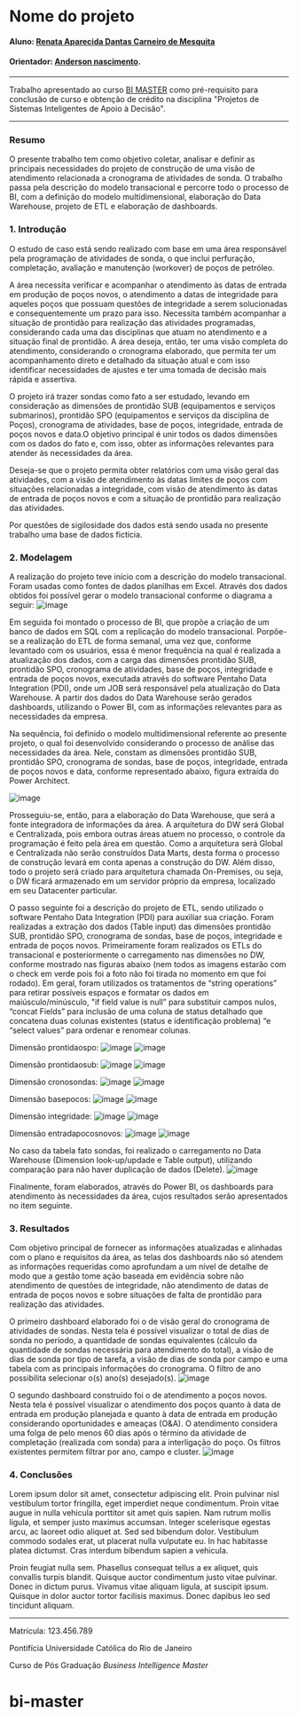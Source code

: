 <!-- antes de enviar a versão final, solicitamos que todos os comentários, colocados para orientação ao aluno, sejam removidos do arquivo -->
# Nome do projeto

#### Aluno: [Renata Aparecida Dantas Carneiro de Mesquita](https://github.com/link_do_github)
#### Orientador: [Anderson nascimento](https://github.com/link_do_github).

---

Trabalho apresentado ao curso [BI MASTER](https://ica.puc-rio.ai/bi-master) como pré-requisito para conclusão de curso e obtenção de crédito na disciplina "Projetos de Sistemas Inteligentes de Apoio à Decisão".

<!-- para os links a seguir, caso os arquivos estejam no mesmo repositório que este README, não há necessidade de incluir o link completo: basta incluir o nome do arquivo, com extensão, que o GitHub completa o link corretamente -->
---

### Resumo

<!-- trocar o texto abaixo pelo resumo do trabalho, em português -->

O presente trabalho tem como objetivo coletar, analisar e definir as principais necessidades do projeto de construção de uma visão de atendimento relacionada a cronograma de atividades de sonda. 
O trabalho passa pela descrição do modelo transacional e percorre todo o processo de BI, com a definição do modelo multidimensional, elaboração do Data Warehouse, projeto de ETL e elaboração de dashboards.

### 1. Introdução

O estudo de caso está sendo realizado com base em uma área responsável pela programação de atividades de sonda, o que inclui perfuração, completação, avaliação e manutenção (workover) de poços de petróleo.

A área necessita verificar e acompanhar o atendimento às datas de entrada em produção de poços novos, o atendimento a datas de integridade para aqueles poços que possuam questões de integridade a serem solucionadas e consequentemente um prazo para isso. Necessita também acompanhar a situação de prontidão para realização das atividades programadas, considerando cada uma das disciplinas que atuam no atendimento e a situação final de prontidão. A área deseja, então, ter uma visão completa do atendimento, considerando o cronograma elaborado, que permita ter um acompanhamento direto e detalhado da situação atual e com isso identificar necessidades de ajustes e ter uma tomada de decisão mais rápida e assertiva. 

O projeto irá trazer sondas como fato a ser estudado, levando em consideração as dimensões de prontidão SUB (equipamentos e serviços submarinos), prontidão SPO (equipamentos e serviços da disciplina de Poços), cronograma de atividades, base de poços, integridade, entrada de poços novos e data.O objetivo principal é unir todos os dados dimensões com os dados do fato e, com isso, obter as informações relevantes para atender às necessidades da área.

Deseja-se que o projeto permita obter relatórios com uma visão geral das atividades, com a visão de atendimento às datas limites de poços com situações relacionadas a integridade, com visão de atendimento às datas de entrada de poços novos e com a situação de prontidão para realização das atividades.

Por questões de sigilosidade dos dados está sendo usada no presente trabalho uma base de dados fictícia. 

### 2. Modelagem

A realização do projeto teve início com a descrição do modelo transacional. Foram usadas como fontes de dados planilhas em Excel.
Através dos dados obtidos foi possível gerar o modelo transacional conforme o diagrama a seguir:
![image](https://github.com/user-attachments/assets/f4d19418-e5b6-4b95-a1cc-43600cb7f9ae)

Em seguida foi montado o processo de BI, que propõe a criação de um banco de dados em SQL com a replicação do modelo transacional.
Porpõe-se a realização do ETL de forma semanal, uma vez que, conforme levantado com os usuários, essa é menor frequência na qual é realizada a atualização dos dados, com a carga das dimensões prontidão SUB, prontidão SPO, cronograma de atividades, base de poços, integridade e entrada de poços novos, executada através do software Pentaho Data Integration (PDI), onde um JOB será responsável pela atualização do Data Warehouse. A partir dos dados do Data Warehouse serão gerados dashboards, utilizando o Power BI, com as informações relevantes para as necessidades da empresa.

Na sequência, foi definido o modelo multidimensional referente ao presente projeto, o qual foi desenvolvido considerando o processo de análise das necessidades da área. Nele, constam as dimensões prontidão SUB, prontidão SPO, cronograma de sondas, base de poços, integridade, entrada de poços novos e data, conforme representado abaixo, figura extraída do Power Architect.

![image](https://github.com/user-attachments/assets/002a6ba0-e5a9-4548-9693-a8c137a50b01)

Prosseguiu-se, então, para a elaboração do Data Warehouse, que será a fonte integradora de informações da área. A arquitetura do DW será Global e Centralizada, pois embora outras áreas atuem no processo, o controle da programação é feito pela área em questão. Como a arquitetura será Global e Centralizada não serão construídos Data Marts, desta forma o processo de construção levará em conta apenas a construção do DW. Além disso, todo o projeto será criado para arquitetura chamada On-Premises, ou seja, o DW ficará armazenado em um servidor próprio da empresa, localizado em seu Datacenter particular.

O passo seguinte foi a descrição do projeto de ETL, sendo utilizado o software Pentaho Data Integration (PDI) para auxiliar sua criação. Foram realizadas a extração dos dados (Table input) das dimensões prontidão SUB, prontidão SPO, cronograma de sondas, base de poços, integridade e entrada de poços novos. Primeiramente foram realizados os ETLs do transacional e posteriormente o carregamento nas dimensões no DW, conforme mostrado nas figuras abaixo (nem todos as imagens estarão com o check em verde pois foi a foto não foi tirada no momento em que foi rodado). Em geral, foram utilizados os tratamentos de “string operations” para retirar possíveis espaços e formatar os dados em maiúsculo/minúsculo, "if field value is null” para substituir campos nulos, “concat Fields” para inclusão de uma coluna de status detalhado que concatena duas colunas existentes (status e identificação problema) “e “select values” para ordenar e renomear colunas. 

Dimensão prontidaospo: 
![image](https://github.com/user-attachments/assets/80726113-a02e-4201-8605-5b924b3a1bb0)
![image](https://github.com/user-attachments/assets/f1065ff3-c458-4752-a23a-391a8c8f71d5)

Dimensão prontidaosub:
![image](https://github.com/user-attachments/assets/043dc0b7-e62c-4464-8847-edc7015137eb)
![image](https://github.com/user-attachments/assets/74ad6fc2-a5c8-4beb-9eab-685ca96f7af8)

Dimensão cronosondas:
![image](https://github.com/user-attachments/assets/911978ac-91ec-4fe3-9bea-3f199bfb16ed)
![image](https://github.com/user-attachments/assets/1e3d4aa7-38e9-4ffb-ab4a-e54f18116659)

Dimensão basepocos:
![image](https://github.com/user-attachments/assets/90b13cd3-f889-430f-9952-d35157dd96d5)
![image](https://github.com/user-attachments/assets/7cb883bb-0e7c-431c-a92c-2d1e89939166)

Dimensão integridade:
![image](https://github.com/user-attachments/assets/e17ecf12-62e5-40cc-be2a-fad6a4657e82)
![image](https://github.com/user-attachments/assets/141173c1-21ce-48f2-a620-fff3dabb53ec)

Dimensão entradapocosnovos:
![image](https://github.com/user-attachments/assets/d85c47a0-0e1a-41bb-8947-385da396afa3)
![image](https://github.com/user-attachments/assets/40fd04d1-4195-46c5-aa3b-4fe8d8d245d2)

No caso da tabela fato sondas, foi realizado o carregamento no Data Warehouse (Dimension look-up/updade e Table output), utilizando comparação para não haver duplicação de dados (Delete).
![image](https://github.com/user-attachments/assets/dfcfacf4-5302-42d3-b1ad-3614b4879212)

Finalmente, foram elaborados, através do Power BI, os dashboards para atendimento às necessidades da área, cujos resultados serão apresentados no item seguinte.


### 3. Resultados

Com objetivo principal de fornecer as informações atualizadas e alinhadas com o plano e requisitos da área, as telas dos dashboards não só atendem as informações requeridas como aprofundam a um nível de detalhe de modo que a gestão tome ação baseada em evidência sobre não atendimento de questões de integridade, não atendimento de datas de entrada de poços novos e sobre situações de falta de prontidão para realização das atividades.

O primeiro dashboard elaborado foi o de visão geral do cronograma de atividades de sondas. Nesta tela é possível visualizar o total de dias de sonda no período, a quantidade de sondas equivalentes (cálculo da quantidade de sondas necessária para atendimento do total), a visão de dias de sonda por tipo de tarefa, a visão de dias de sonda por campo e uma tabela com as principais informações do cronograma. O filtro de ano possibilita selecionar o(s) ano(s) desejado(s).
![image](https://github.com/user-attachments/assets/cc011c96-5418-4491-b319-f456f47002dc)

O segundo dashboard construido foi o de atendimento a poços novos. Nesta tela é possível visualizar o atendimento dos poços quanto à data de entrada em produção planejada e quanto à data de entrada em produção considerando oportunidades e ameaças (O&A). O atendimento considera uma folga de pelo menos 60 dias após o término da atividade de completação (realizada com sonda) para a interligação do poço. Os filtros existentes permitem filtrar por ano, campo e cluster.
![image](https://github.com/user-attachments/assets/3f0bca9d-f7eb-4c57-b75b-152a7cbc3987)




### 4. Conclusões

Lorem ipsum dolor sit amet, consectetur adipiscing elit. Proin pulvinar nisl vestibulum tortor fringilla, eget imperdiet neque condimentum. Proin vitae augue in nulla vehicula porttitor sit amet quis sapien. Nam rutrum mollis ligula, et semper justo maximus accumsan. Integer scelerisque egestas arcu, ac laoreet odio aliquet at. Sed sed bibendum dolor. Vestibulum commodo sodales erat, ut placerat nulla vulputate eu. In hac habitasse platea dictumst. Cras interdum bibendum sapien a vehicula.

Proin feugiat nulla sem. Phasellus consequat tellus a ex aliquet, quis convallis turpis blandit. Quisque auctor condimentum justo vitae pulvinar. Donec in dictum purus. Vivamus vitae aliquam ligula, at suscipit ipsum. Quisque in dolor auctor tortor facilisis maximus. Donec dapibus leo sed tincidunt aliquam.

---

Matrícula: 123.456.789

Pontifícia Universidade Católica do Rio de Janeiro

Curso de Pós Graduação *Business Intelligence Master*
# bi-master

